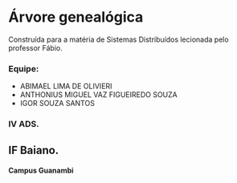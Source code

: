 # Árvore genealógica
Construída para a matéria de Sistemas Distribuídos lecionada pelo professor Fábio.


### Equipe:
- ABIMAEL LIMA DE OLIVIERI
- ANTHONIUS MIGUEL VAZ FIGUEIREDO SOUZA
- IGOR SOUZA SANTOS

### IV ADS.
## IF Baiano.
#### Campus Guanambi
